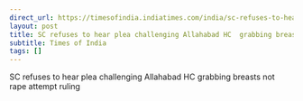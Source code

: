 ```yaml
---
direct_url: https://timesofindia.indiatimes.com/india/sc-refuses-to-hear-plea-challenging-allahabad-hc-grabbing-breasts-not-rape-attempt-ruling/articleshow/119416706.cms
layout: post
title: SC refuses to hear plea challenging Allahabad HC  grabbing breasts not rape attempt  ruling
subtitle: Times of India
tags: []
---
```


SC refuses to hear plea challenging Allahabad HC  grabbing breasts not rape attempt  ruling
